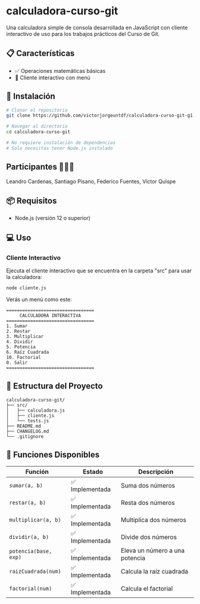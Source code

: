 # calculadora-curso-git
Una calculadora simple de consola desarrollada en JavaScript con cliente interactivo de uso para los trabajos prácticos del Curso de Git.

## 📋 Características

- ✅ Operaciones matemáticas básicas
- 🔄 Cliente interactivo con menú

## 🚀 Instalación

```bash
# Clonar el repositorio
git clone https://github.com/victorjorgeuntdf/calculadora-curso-git-g1.git

# Navegar al directorio
cd calculadora-curso-git

# No requiere instalación de dependencias
# Solo necesitas tener Node.js instalado
```

## Participantes 👨🏻‍💻
Leandro Cardenas, Santiago Pisano, Federico Fuentes, Víctor Quispe

## 📦 Requisitos

- Node.js (versión 12 o superior)

## 💻 Uso

### Cliente Interactivo

Ejecuta el cliente interactivo que se encuentra en la carpeta "src" para usar la calculadora:

```bash
node cliente.js
```

Verás un menú como este:

```
=================================
     CALCULADORA INTERACTIVA     
=================================
1. Sumar
2. Restar
3. Multiplicar
4. Dividir
5. Potencia
6. Raíz Cuadrada
10. Factorial
0. Salir
=================================
```

## 📂 Estructura del Proyecto

```
calculadora-curso-git/
├── src/
│   ├── calculadora.js
│   ├── cliente.js
│   └── tests.js
├── README.md
├── CHANGELOG.md
└── .gitignore
```

## 🔧 Funciones Disponibles

| Función | Estado | Descripción |
|---------|--------|-------------|
| `sumar(a, b)` | ✅ Implementada | Suma dos números |
| `restar(a, b)` | ✅ Implementada | Resta dos números |
| `multiplicar(a, b)` | ✅ Implementada | Multiplica dos números |
| `dividir(a, b)` | ✅ Implementada | Divide dos números |
| `potencia(base, exp)` | ✅ Implementada | Eleva un número a una potencia |
| `raizCuadrada(num)` | ✅ Implementada | Calcula la raíz cuadrada |
| `factorial(num)` | ✅ Implementada | Calcula el factorial |
